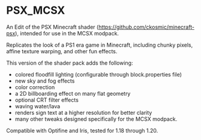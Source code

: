 # PSX_MCSX
An Edit of the PSX Minecraft shader (https://github.com/ckosmic/minecraft-psx), intended for use in the MCSX modpack.

Replicates the look of a PS1 era game in Minecraft, including chunky pixels, affine texture warping, and other fun effects.

This version of the shader pack adds the following:
- colored floodfill lighting (configurable through block.properties file)
- new sky and fog effects
- color correction
- a 2D billboarding effect on many flat geometry
- optional CRT filter effects
- waving water/lava
- renders sign text at a higher resolution for better clarity
- many other tweaks designed specifically for the MCSX modpack.

Compatible with Optifine and Iris, tested for 1.18 through 1.20.
